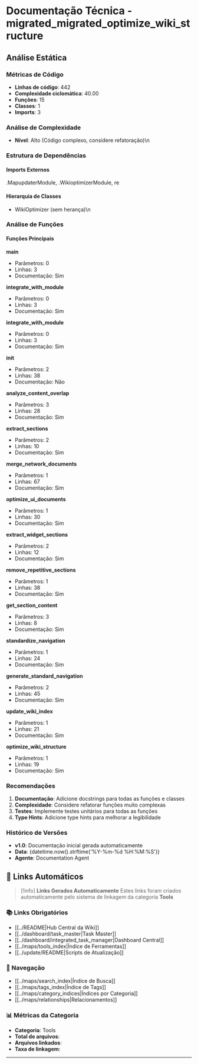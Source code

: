 # Documentação Técnica - migrated_migrated_optimize_wiki_structure

## Análise Estática

### Métricas de Código
- **Linhas de código**: 442
- **Complexidade ciclomática**: 40.00
- **Funções**: 15
- **Classes**: 1
- **Imports**: 3

### Análise de Complexidade
- **Nível**: Alto (Código complexo, considere refatoração)\n
### Estrutura de Dependências

#### Imports Externos
.MapupdaterModule, .WikioptimizerModule, re

#### Hierarquia de Classes
- WikiOptimizer (sem herança)\n
### Análise de Funções

#### Funções Principais
**main**
- Parâmetros: 0
- Linhas: 3
- Documentação: Sim

**integrate_with_module**
- Parâmetros: 0
- Linhas: 3
- Documentação: Sim

**integrate_with_module**
- Parâmetros: 0
- Linhas: 3
- Documentação: Sim

**__init__**
- Parâmetros: 2
- Linhas: 38
- Documentação: Não

**analyze_content_overlap**
- Parâmetros: 3
- Linhas: 28
- Documentação: Sim

**extract_sections**
- Parâmetros: 2
- Linhas: 10
- Documentação: Sim

**merge_network_documents**
- Parâmetros: 1
- Linhas: 67
- Documentação: Sim

**optimize_ui_documents**
- Parâmetros: 1
- Linhas: 30
- Documentação: Sim

**extract_widget_sections**
- Parâmetros: 2
- Linhas: 12
- Documentação: Sim

**remove_repetitive_sections**
- Parâmetros: 1
- Linhas: 38
- Documentação: Sim

**get_section_content**
- Parâmetros: 3
- Linhas: 8
- Documentação: Sim

**standardize_navigation**
- Parâmetros: 1
- Linhas: 24
- Documentação: Sim

**generate_standard_navigation**
- Parâmetros: 2
- Linhas: 45
- Documentação: Sim

**update_wiki_index**
- Parâmetros: 1
- Linhas: 21
- Documentação: Sim

**optimize_wiki_structure**
- Parâmetros: 1
- Linhas: 19
- Documentação: Sim

### Recomendações

1. **Documentação**: Adicione docstrings para todas as funções e classes
2. **Complexidade**: Considere refatorar funções muito complexas
3. **Testes**: Implemente testes unitários para todas as funções
4. **Type Hints**: Adicione type hints para melhorar a legibilidade

### Histórico de Versões

- **v1.0**: Documentação inicial gerada automaticamente
- **Data**: {datetime.now().strftime('%Y-%m-%d %H:%M:%S')}
- **Agente**: Documentation Agent


## 🔗 **Links Automáticos**

> [!info] **Links Gerados Automaticamente**
> Estes links foram criados automaticamente pelo sistema de linkagem da categoria **Tools**

### **📚 Links Obrigatórios**
- [[../README|Hub Central da Wiki]]
- [[../dashboard/task_master|Task Master]]
- [[../dashboard/integrated_task_manager|Dashboard Central]]
- [[../maps/tools_index|Índice de Ferramentas]]
- [[../update/README|Scripts de Atualização]]

### **🧭 Navegação**
- [[../maps/search_index|Índice de Busca]]
- [[../maps/tags_index|Índice de Tags]]
- [[../maps/category_indices|Índices por Categoria]]
- [[../maps/relationships|Relacionamentos]]

### **📊 Métricas da Categoria**
- **Categoria**: Tools
- **Total de arquivos**: <!-- Contador automático -->
- **Arquivos linkados**: <!-- Contador automático -->
- **Taxa de linkagem**: <!-- Percentual automático -->

---

